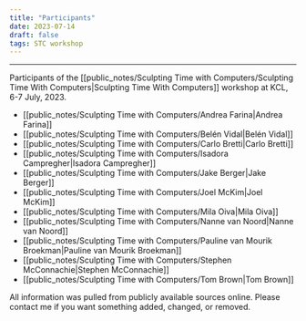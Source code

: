 ```yaml
---
title: "Participants"
date: 2023-07-14
draft: false
tags: STC workshop
---
```

---
Participants of the  [[public_notes/Sculpting Time with Computers/Sculpting Time With Computers|Sculpting Time With Computers]] workshop at KCL, 6-7 July, 2023.

- [[public_notes/Sculpting Time with Computers/Andrea Farina|Andrea Farina]]
- [[public_notes/Sculpting Time with Computers/Belén Vidal|Belén Vidal]]
- [[public_notes/Sculpting Time with Computers/Carlo Bretti|Carlo Bretti]]
- [[public_notes/Sculpting Time with Computers/Isadora Campregher|Isadora Campregher]]
- [[public_notes/Sculpting Time with Computers/Jake Berger|Jake Berger]]
- [[public_notes/Sculpting Time with Computers/Joel McKim|Joel McKim]]
- [[public_notes/Sculpting Time with Computers/Mila Oiva|Mila Oiva]]
- [[public_notes/Sculpting Time with Computers/Nanne van Noord|Nanne van Noord]]
- [[public_notes/Sculpting Time with Computers/Pauline van Mourik Broekman|Pauline van Mourik Broekman]]
- [[public_notes/Sculpting Time with Computers/Stephen McConnachie|Stephen McConnachie]]
- [[public_notes/Sculpting Time with Computers/Tom Brown|Tom Brown]]

All information was pulled from publicly available sources online. Please contact me if you want something added, changed, or removed.